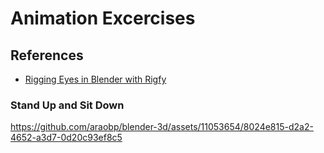 # Animation Excercises

## References

- [Rigging Eyes in Blender with Rigfy](https://youtu.be/RsOu0CfmJpE)

### Stand Up and Sit Down

https://github.com/araobp/blender-3d/assets/11053654/8024e815-d2a2-4652-a3d7-0d20c93ef8c5


